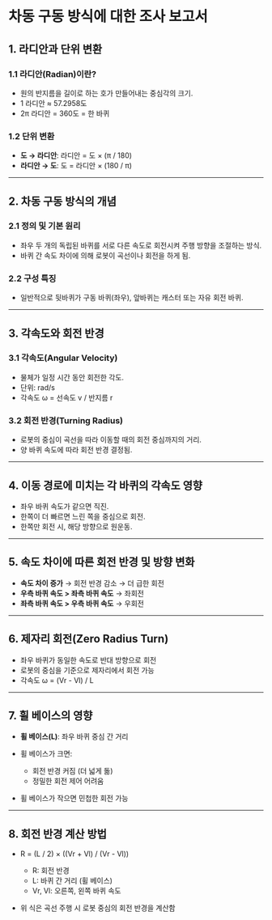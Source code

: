 # 차동 구동 방식에 대한 조사 보고서

## 1. 라디안과 단위 변환

### 1.1 라디안(Radian)이란?

* 원의 반지름을 길이로 하는 호가 만들어내는 중심각의 크기.
* 1 라디안 ≈ 57.2958도
* 2π 라디안 = 360도 = 한 바퀴

### 1.2 단위 변환

* **도 → 라디안**: 라디안 = 도 × (π / 180)
* **라디안 → 도**: 도 = 라디안 × (180 / π)

---

## 2. 차동 구동 방식의 개념

### 2.1 정의 및 기본 원리

* 좌우 두 개의 독립된 바퀴를 서로 다른 속도로 회전시켜 주행 방향을 조절하는 방식.
* 바퀴 간 속도 차이에 의해 로봇이 곡선이나 회전을 하게 됨.

### 2.2 구성 특징

* 일반적으로 뒷바퀴가 구동 바퀴(좌우), 앞바퀴는 캐스터 또는 자유 회전 바퀴.

---

## 3. 각속도와 회전 반경

### 3.1 각속도(Angular Velocity)

* 물체가 일정 시간 동안 회전한 각도.
* 단위: rad/s
* 각속도 ω = 선속도 v / 반지름 r

### 3.2 회전 반경(Turning Radius)

* 로봇의 중심이 곡선을 따라 이동할 때의 회전 중심까지의 거리.
* 양 바퀴 속도에 따라 회전 반경 결정됨.

---

## 4. 이동 경로에 미치는 각 바퀴의 각속도 영향

* 좌우 바퀴 속도가 같으면 직진.
* 한쪽이 더 빠르면 느린 쪽을 중심으로 회전.
* 한쪽만 회전 시, 해당 방향으로 원운동.

---

## 5. 속도 차이에 따른 회전 반경 및 방향 변화

* **속도 차이 증가** → 회전 반경 감소 → 더 급한 회전
* **우측 바퀴 속도 > 좌측 바퀴 속도** → 좌회전
* **좌측 바퀴 속도 > 우측 바퀴 속도** → 우회전

---

## 6. 제자리 회전(Zero Radius Turn)

* 좌우 바퀴가 동일한 속도로 반대 방향으로 회전
* 로봇의 중심을 기준으로 제자리에서 회전 가능
* 각속도 ω = (Vr - Vl) / L

---

## 7. 휠 베이스의 영향

* **휠 베이스(L)**: 좌우 바퀴 중심 간 거리
* 휠 베이스가 크면:

  * 회전 반경 커짐 (더 넓게 돎)
  * 정밀한 회전 제어 어려움
* 휠 베이스가 작으면 민첩한 회전 가능

---

## 8. 회전 반경 계산 방법

* R = (L / 2) × ((Vr + Vl) / (Vr - Vl))

  * R: 회전 반경
  * L: 바퀴 간 거리 (휠 베이스)
  * Vr, Vl: 오른쪽, 왼쪽 바퀴 속도
* 위 식은 곡선 주행 시 로봇 중심의 회전 반경을 계산함
